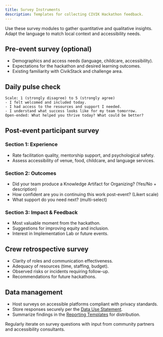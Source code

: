 ```yaml
---
title: Survey Instruments
description: Templates for collecting CIVIK Hackathon feedback.
---
```


Use these survey modules to gather quantitative and qualitative insights. Adapt the language to match local context and accessibility needs.

## Pre-event survey (optional)

- Demographics and access needs (language, childcare, accessibility).
- Expectations for the hackathon and desired learning outcomes.
- Existing familiarity with CivikStack and challenge area.

## Daily pulse check

```
Scale: 1 (strongly disagree) to 5 (strongly agree)
- I felt welcomed and included today.
- I had access to the resources and support I needed.
- I understand what success looks like for my team tomorrow.
Open-ended: What helped you thrive today? What could be better?
```

## Post-event participant survey

### Section 1: Experience
- Rate facilitation quality, mentorship support, and psychological safety.
- Assess accessibility of venue, food, childcare, and language services.

### Section 2: Outcomes
- Did your team produce a Knowledge Artifact for Organizing? (Yes/No + description)
- How confident are you in continuing this work post-event? (Likert scale)
- What support do you need next? (multi-select)

### Section 3: Impact & Feedback
- Most valuable moment from the hackathon.
- Suggestions for improving equity and inclusion.
- Interest in Implementation Lab or future events.

## Crew retrospective survey

- Clarity of roles and communication effectiveness.
- Adequacy of resources (time, staffing, budget).
- Observed risks or incidents requiring follow-up.
- Recommendations for future hackathons.

## Data management

- Host surveys on accessible platforms compliant with privacy standards.
- Store responses securely per the [Data Use Statement](../consent_attribution/data_use_statement).
- Summarize findings in the [Reporting Templates](./reporting_templates) for distribution.

Regularly iterate on survey questions with input from community partners and accessibility consultants.
